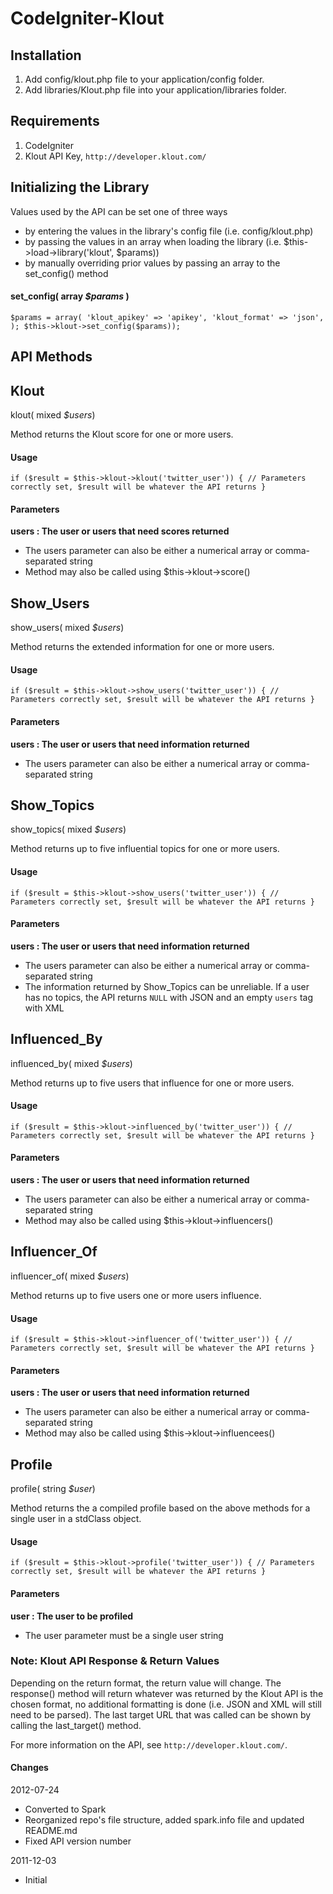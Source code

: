 CodeIgniter-Klout
====================

Installation
------------

1. Add config/klout.php file to your application/config folder.
2. Add libraries/Klout.php file into your application/libraries folder.

Requirements
------------

1. CodeIgniter
2. Klout API Key, `http://developer.klout.com/`

Initializing the Library
------------------------

Values used by the API can be set one of three ways

* by entering the values in the library's config file (i.e. config/klout.php)
* by passing the values in an array when loading the library (i.e. $this->load->library('klout', $params))
* by manually overriding prior values by passing an array to the set_config() method

#### set_config( array *$params* )

`$params = array(
				'klout_apikey' => 'apikey',
				'klout_format' => 'json',
				);
$this->klout->set_config($params));`

API Methods
-----------

## Klout

klout( mixed *$users*)

Method returns the Klout score for one or more users.

#### Usage

`if ($result = $this->klout->klout('twitter_user'))
{
	// Parameters correctly set, $result will be whatever the API returns
}`

#### Parameters

**users : The user or users that need scores returned**

* The users parameter can also be either a numerical array or comma-separated string
* Method may also be called using $this->klout->score()

## Show_Users

show_users( mixed *$users*)

Method returns the extended information for one or more users.

#### Usage

`if ($result = $this->klout->show_users('twitter_user'))
{
	// Parameters correctly set, $result will be whatever the API returns
}`

#### Parameters

**users : The user or users that need information returned**

* The users parameter can also be either a numerical array or comma-separated string

## Show_Topics

show_topics( mixed *$users*)

Method returns up to five influential topics for one or more users.

#### Usage

`if ($result = $this->klout->show_users('twitter_user'))
{
	// Parameters correctly set, $result will be whatever the API returns
}`

#### Parameters

**users : The user or users that need information returned**

* The users parameter can also be either a numerical array or comma-separated string
* The information returned by Show_Topics can be unreliable. If a user has no topics, the API returns `NULL` with JSON and an empty `users` tag with XML

## Influenced_By

influenced_by( mixed *$users*)

Method returns up to five users that influence for one or more users.

#### Usage

`if ($result = $this->klout->influenced_by('twitter_user'))
{
	// Parameters correctly set, $result will be whatever the API returns
}`

#### Parameters

**users : The user or users that need information returned**

* The users parameter can also be either a numerical array or comma-separated string
* Method may also be called using $this->klout->influencers()

## Influencer_Of

influencer_of( mixed *$users*)

Method returns up to five users one or more users influence.

#### Usage

`if ($result = $this->klout->influencer_of('twitter_user'))
{
	// Parameters correctly set, $result will be whatever the API returns
}`

#### Parameters

**users : The user or users that need information returned**

* The users parameter can also be either a numerical array or comma-separated string
* Method may also be called using $this->klout->influencees()

## Profile

profile( string *$user*)

Method returns the a compiled profile based on the above methods for a single user in a stdClass object.

#### Usage

`if ($result = $this->klout->profile('twitter_user'))
{
	// Parameters correctly set, $result will be whatever the API returns
}`

#### Parameters

**user : The user to be profiled**

* The user parameter must be a single user string


### Note: Klout API Response & Return Values
Depending on the return format, the return value will change. The response() method will return whatever was returned by the Klout API is the chosen format, no additional formatting is done (i.e. JSON and XML will still need to be parsed). The last target URL that was called can be shown by calling the last_target() method.

For more information on the API, see `http://developer.klout.com/`.

#### Changes

2012-07-24
* Converted to Spark
* Reorganized repo's file structure, added spark.info file and updated README.md
* Fixed API version number

2011-12-03

* Initial